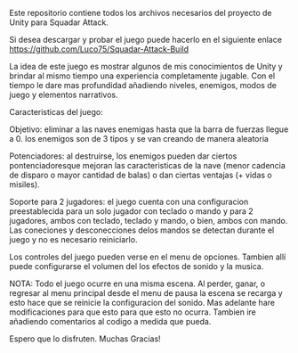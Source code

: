 Este repositorio contiene todos los archivos necesarios del proyecto de Unity para Squadar Attack.

Si desea descargar y probar el juego puede hacerlo en el siguiente enlace https://github.com/Luco75/Squadar-Attack-Build

La idea de este juego es mostrar algunos de mis conocimientos de Unity y brindar al mismo tiempo una experiencia completamente jugable. Con el tiempo le dare mas profundidad añadiendo niveles, enemigos, modos de juego y elementos narrativos.

Caracteristicas del juego:

Objetivo: eliminar a las naves enemigas hasta que la barra de fuerzas llegue a 0. los enemigos son de 3 tipos y se van creando de manera aleatoria

Potenciadores: al destruirse, los enemigos pueden dar ciertos pontenciadoresque mejoran las caracteristicas de la nave (menor cadencia de disparo o mayor cantidad de balas) o dan ciertas ventajas (+ vidas o misiles).

Soporte para 2 jugadores: el juego cuenta con una configuracion preestablecida para un solo jugador con teclado o mando y para 2 jugadores, ambos con teclado, teclado y mando, o bien, ambos con mando. Las coneciones y desconecciones delos mandos se detectan durante el juego y no es necesario reiniciarlo.

Los controles del juego pueden verse en el menu de opciones. Tambien allí puede configurarse el volumen del los efectos de sonido y la musica.

NOTA: Todo el juego ocurre en una misma escena. Al perder, ganar, o regresar al menu principal desde el menu de pausa la escena se recarga y esto hace que se reinicie la configuracion del sonido. Mas adelante hare modificaciones para que esto para que esto no ocurra.
Tambien ire añadiendo comentarios al codigo a medida que pueda.


Espero que lo disfruten. Muchas Gracias!

